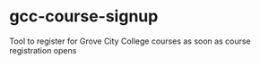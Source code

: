 # gcc-course-signup
Tool to register for Grove City College courses as soon as course registration opens

